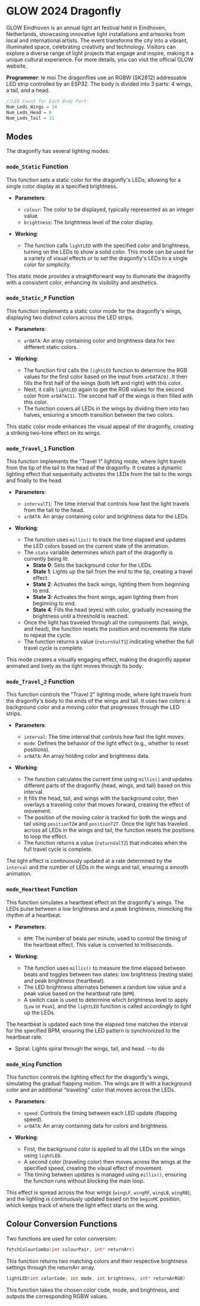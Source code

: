# GLOW 2024 Dragonfly

GLOW Eindhoven is an annual light art festival held in Eindhoven, Netherlands, showcasing innovative light installations and artworks from local and international artists. The event transforms the city into a vibrant, illuminated space, celebrating creativity and technology. Visitors can explore a diverse range of light projects that engage and inspire, making it a unique cultural experience. For more details, you can visit the official GLOW website.

**Programmer**: le moi
The dragonflies use an RGBW (SK2812) addressable LED strip controlled by an ESP32. The body is divided into 3 parts: 4 wings, a tail, and a head.
```cpp
//LED Count for Each Body Part:  
Num_Leds_Wings = 34  
Num_Leds_Head = 6  
Num_Leds_Tail = 31
```
## Modes

The dragonfly has several lighting modes:

### `mode_Static` Function

This function sets a static color for the dragonfly's LEDs, allowing for a single color display at a specified brightness.

- **Parameters**:
  - `colour`: The color to be displayed, typically represented as an integer value.
  - `brightness`: The brightness level of the color display.

- **Working**:
  - The function calls `lightLED` with the specified color and brightness, turning on the LEDs to show a solid color. This mode can be used for a variety of visual effects or to set the dragonfly's LEDs to a single color for simplicity.
  
This static mode provides a straightforward way to illuminate the dragonfly with a consistent color, enhancing its visibility and aesthetics.

### `mode_Static_P` Function

This function implements a static color mode for the dragonfly's wings, displaying two distinct colors across the LED strips.

- **Parameters**:
  - `arDATA`: An array containing color and brightness data for two different static colors.

- **Working**:
  - The function first calls the `lightLED` function to determine the RGB values for the first color based on the input from `arDATA[0]`. It then fills the first half of the wings (both left and right) with this color.
  - Next, it calls `lightLED` again to get the RGB values for the second color from `arDATA[1]`. The second half of the wings is then filled with this color.
  - The function covers all LEDs in the wings by dividing them into two halves, ensuring a smooth transition between the two colors.

This static color mode enhances the visual appeal of the dragonfly, creating a striking two-tone effect on its wings.

### `mode_Travel_1` Function

This function implements the "Travel 1" lighting mode, where light travels from the tip of the tail to the head of the dragonfly. It creates a dynamic lighting effect that sequentially activates the LEDs from the tail to the wings and finally to the head.

- **Parameters**:
  - `intervalT1`: The time interval that controls how fast the light travels from the tail to the head.
  - `arDATA`: An array containing color and brightness data for the LEDs.

- **Working**:
  - The function uses `millis()` to track the time elapsed and updates the LED colors based on the current state of the animation.
  - The `state` variable determines which part of the dragonfly is currently being lit:
    - **State 0**: Sets the background color for the LEDs.
    - **State 1**: Lights up the tail from the end to the tip, creating a travel effect.
    - **State 2**: Activates the back wings, lighting them from beginning to end.
    - **State 3**: Activates the front wings, again lighting them from beginning to end.
    - **State 4**: Fills the head (eyes) with color, gradually increasing the brightness until a threshold is reached.
  - Once the light has traveled through all the components (tail, wings, and head), the function resets the position and increments the state to repeat the cycle.
  - The function returns a value (`returnValT1`) indicating whether the full travel cycle is complete.

This mode creates a visually engaging effect, making the dragonfly appear animated and lively as the light moves through its body.

### `mode_Travel_2` Function

This function controls the "Travel 2" lighting mode, where light travels from the dragonfly's body to the ends of the wings and tail. It uses two colors: a background color and a moving color that progresses through the LED strips.

- **Parameters**:
  - `interval`: The time interval that controls how fast the light moves.
  - `mode`: Defines the behavior of the light effect (e.g., whether to reset positions).
  - `arDATA`: An array holding color and brightness data.

- **Working**:
  - The function calculates the current time using `millis()` and updates different parts of the dragonfly (head, wings, and tail) based on this interval.
  - It fills the head, tail, and wings with the background color, then overlays a traveling color that moves forward, creating the effect of movement.
  - The position of the moving color is tracked for both the wings and tail using `positionT2W` and `positionT2T`. Once the light has traveled across all LEDs in the wings and tail, the function resets the positions to loop the effect.
  - The function returns a value (`returnValT2`) that indicates when the full travel cycle is complete.

The light effect is continuously updated at a rate determined by the `interval` and the number of LEDs in the wings and tail, ensuring a smooth animation.

### `mode_Heartbeat` Function

This function simulates a heartbeat effect on the dragonfly's wings. The LEDs pulse between a low brightness and a peak brightness, mimicking the rhythm of a heartbeat.

- **Parameters**:
  - `BPM`: The number of beats per minute, used to control the timing of the heartbeat effect. This value is converted to milliseconds.

- **Working**:
  - The function uses `millis()` to measure the time elapsed between beats and toggles between two states: low brightness (resting state) and peak brightness (heartbeat).
  - The LED brightness alternates between a random low value and a peak value based on the heartbeat rate (`BPM`).
  - A switch case is used to determine which brightness level to apply (`Low` or `Peak`), and the `lightLED` function is called accordingly to light up the LEDs.

The heartbeat is updated each time the elapsed time matches the interval for the specified BPM, ensuring the LED pattern is synchronized to the heartbeat rate.

  
- Spiral: Lights spiral through the wings, tail, and head. --to do
### `mode_Wing` Function

This function controls the lighting effect for the dragonfly's wings, simulating the gradual flapping motion. The wings are lit with a background color and an additional "traveling" color that moves across the LEDs.

- **Parameters**:
  - `speed`: Controls the timing between each LED update (flapping speed).
  - `arDATA`: An array containing data for colors and brightness.

- **Working**:
  - First, the background color is applied to all the LEDs on the wings using `lightLED`.
  - A second color (traveling color) then moves across the wings at the specified speed, creating the visual effect of movement.
  - The timing between updates is managed using `millis()`, ensuring the function runs without blocking the main loop.

This effect is spread across the four wings (`wingLF`, `wingRF`, `wingLB`, `wingRB`), and the lighting is continuously updated based on the `beginMC` position, which keeps track of where the light effect starts on the wing.


## Colour Conversion Functions

Two functions are used for color conversion:

```cpp 
fetchColourCombo(int colourPair, int* returnArr)
```
This function returns two matching colors and their respective brightness settings through the returnArr array.

```cpp 
lightLED(int colorCode, int mode, int brightness, int* returnArRGB)
```
This function takes the chosen color code, mode, and brightness, and outputs the corresponding RGBW values.
